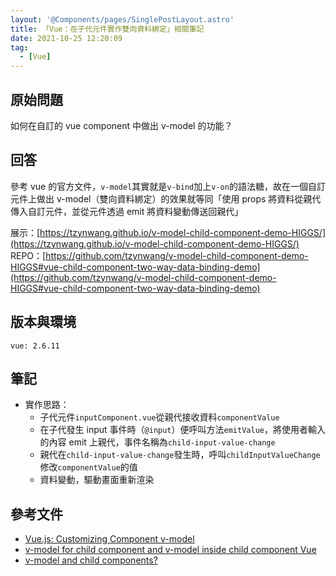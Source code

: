 ```yaml
---
layout: '@Components/pages/SinglePostLayout.astro'
title: 「Vue：在子代元件實作雙向資料綁定」相關筆記
date: 2021-10-25 12:20:09
tag:
  - [Vue]
---
```


## 原始問題

如何在自訂的 vue component 中做出 v-model 的功能？

## 回答

參考 vue 的官方文件，`v-model`其實就是`v-bind`加上`v-on`的語法糖，故在一個自訂元件上做出 v-model（雙向資料綁定）的效果就等同「使用 props 將資料從親代傳入自訂元件，並從元件透過 emit 將資料變動傳送回親代」

展示：[https://tzynwang.github.io/v-model-child-component-demo-HIGGS/](https://tzynwang.github.io/v-model-child-component-demo-HIGGS/)
REPO：[https://github.com/tzynwang/v-model-child-component-demo-HIGGS#vue-child-component-two-way-data-binding-demo](https://github.com/tzynwang/v-model-child-component-demo-HIGGS#vue-child-component-two-way-data-binding-demo)

## 版本與環境

```
vue: 2.6.11
```

## 筆記

<script src="https://gist.github.com/tzynwang/24f924ee7295f6c08f7b47a0759d0576.js"></script>

- 實作思路：
  - 子代元件`inputComponent.vue`從親代接收資料`componentValue`
  - 在子代發生 input 事件時（`@input`）便呼叫方法`emitValue`，將使用者輸入的內容 emit 上親代，事件名稱為`child-input-value-change`
  - 親代在`child-input-value-change`發生時，呼叫`childInputValueChange`修改`componentValue`的值
  - 資料變動，驅動畫面重新渲染

## 參考文件

- [Vue.js: Customizing Component v-model](https://vuejs.org/v2/guide/components-custom-events.html#Customizing-Component-v-model)
- [v-model for child component and v-model inside child component Vue](https://stackoverflow.com/questions/52249365/v-model-for-child-component-and-v-model-inside-child-component-vue/)
- [v-model and child components?](https://stackoverflow.com/questions/47311936/v-model-and-child-components)
